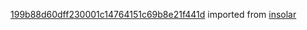 [199b88d60dff230001c14764151c69b8e21f441d](https://github.com/insolar/insolar/commit/199b88d60dff230001c14764151c69b8e21f441d) imported from [insolar](https://github.com/insolar/insolar)
